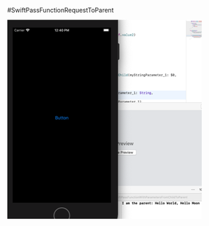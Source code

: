 #SwiftPassFunctionRequestToParent


![ScreenShot](https://github.com/RoSchmi/ProgramsXCode/blob/master/SwiftPassFunctionWithParametersFromChildToParent/SwiftPassFunctionWithParametersFromChildToParent/Pictures/PassFunctionWithParametersFromChildToParent.png)
